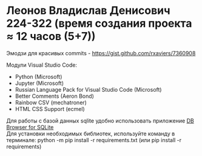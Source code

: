 # Леонов Владислав Денисович 224-322 (время создания проекта ≈ 12 часов (5+7))

Эмодзи для красивых commits - https://gist.github.com/rxaviers/7360908

Модули Visual Studio Code:
- Python (Microsoft)
- Jupyter (Microsoft)
- Russian Language Pack for Visual Studio Code (Microsoft)
- Better Comments (Aeron Bond)
- Rainbow CSV (mechatroner)
- HTML CSS Support (ecmel)


Для работы с базой данных sqlite удобно использовать приложение [DB Browser for SQLite](https://sqlitebrowser.org/dl/)      
Для установки необходимых библиотек, используйте команду в терминале: python -m pip install -r requirements.txt (или pip install -r requirements)     
